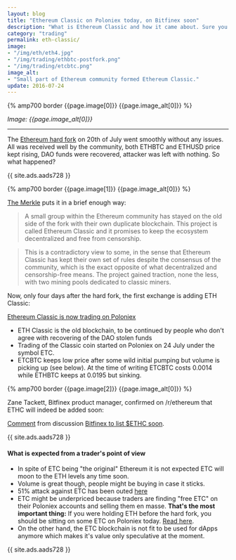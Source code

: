 ```yaml
---
layout: blog
title: "Ethereum Classic on Poloniex today, on Bitfinex soon"
description: "What is Ethereum Classic and how it came about. Sure you can trade it on Poloniex as ETHC, Bitfinex will follow suit."
category: "trading"
permalink: eth-classic/
image:
- "/img/eth/eth4.jpg"
- "/img/trading/ethbtc-postfork.png"
- "/img/trading/etcbtc.png"
image_alt:
- "Small part of Ethereum community formed Ethereum Classic."
update: 2016-07-24
---
```


{% amp700 border {{page.image[0]}} {{page.image_alt[0]}} %}

_Image: {{page.image_alt[0]}}_

________________________

The [Ethereum hard fork](/eth-hard-fork/) on 20th of July went smoothly without any issues. All was received well by the community, both ETHBTC and ETHUSD price kept rising, DAO funds were recovered, attacker was left with nothing. So what happened?

{{ site.ads.aads728 }}


{% amp700 border {{page.image[1]}} {{page.image_alt[0]}} %}

[The Merkle](http://themerkle.com/the-ethereum-hard-fork-ethereum-classic/) puts it in a brief enough way:

> A small group within the Ethereum community has stayed on the old side of the fork with their own duplicate blockchain. This project is called Ethereum Classic and it promises to keep the ecosystem decentralized and free from censorship.

> This is a contradictory view to some, in the sense that Ethereum Classic has kept their own set of rules despite the consensus of the community, which is the exact opposite of what decentralized and censorship-free means. The project gained traction, none the less, with two mining pools dedicated to classic miners.

Now, only four days after the hard fork, the first exchange is adding ETH Classic:

[Ethereum Classic is now trading on Poloniex](http://themerkle.com/ethereum-classic-is-now-trading-on-poloniex/)

* ETH Classic is the old blockchain, to be continued by people who don't agree with recovering of the DAO stolen funds
* Trading of the Classic coin started on Poloniex on 24 July under the symbol ETC.
* ETCBTC keeps low price after some wild initial pumping but volume is picking up (see below). At the time of writing ETCBTC costs 0.0014 while ETHBTC keeps at 0.0195 but sinking.

{% amp700 border {{page.image[2]}} {{page.image_alt[0]}} %}

Zane Tackett, Bitfinex product manager, confirmed on /r/ethereum that ETHC will indeed be added soon:

<div class="reddit-embed" data-embed-media="www.redditmedia.com" data-embed-parent="false" data-embed-live="false" data-embed-uuid="08749486-76d2-462e-aced-88ca08bdea5e" data-embed-created="2016-07-24T16:41:31.232Z"><a href="https://www.reddit.com/r/ethereum/comments/4uczsp/bitfinex_to_list_ethc_soon/d5opzjn">Comment</a> from discussion <a href="https://www.reddit.com/r/ethereum/comments/4uczsp/bitfinex_to_list_ethc_soon/">Bitfinex to list $ETHC soon</a>.</div><script async src="https://www.redditstatic.com/comment-embed.js"></script>

{{ site.ads.aads728 }}


#### What is expected from a trader's point of view

* In spite of ETC being "the original" Ethereum it is not expected ETC will moon to the ETH levels any time soon.
* Volume is great though, people might be buying in case it sticks.
* 51% attack against ETC has been outed [here](https://www.reddit.com/r/ethereum/comments/4ucgia/i_am_chandler_guo_a_51_attack_on_ethereum_classic/?st=ir0ugc2w&sh=d12a2146)
* ETC might be underpriced because traders are finding "free ETC" on their Poloniex accounts and selling them en masse. **That's the most important thing:** If you were holding ETH before the hard fork, you should be sitting on some ETC on Poloniex today. [Read here](https://www.reddit.com/r/ethtrader/comments/4ud74f/free_money_on_polo/?ref=share&ref_source=link).
* On the other hand, the ETC blockchain is not fit to be used for dApps anymore which makes it's value only speculative at the moment.

{{ site.ads.aads728 }}
